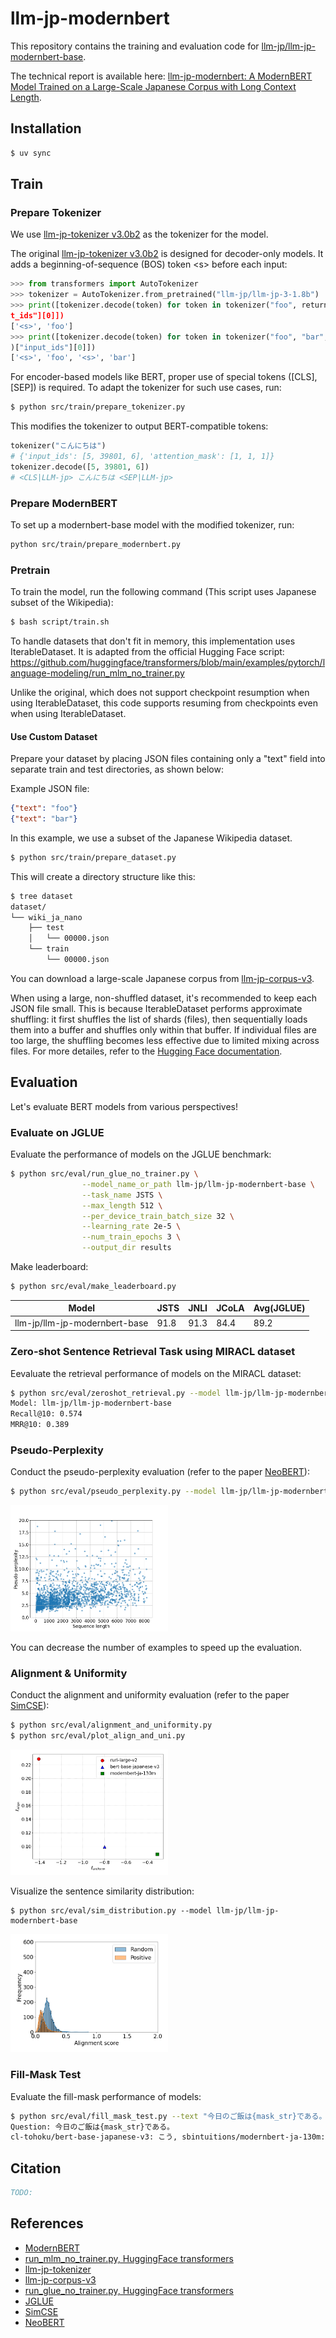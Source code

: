 # llm-jp-modernbert

This repository contains the training and evaluation code for [llm-jp/llm-jp-modernbert-base](https://huggingface.co/llm-jp/llm-jp-modernbert-base).

The technical report is available here: [llm-jp-modernbert: A ModernBERT Model Trained on a Large-Scale Japanese Corpus with Long Context Length]().

## Installation

```bash
$ uv sync
```

## Train


### Prepare Tokenizer

We use [llm-jp-tokenizer v3.0b2](https://github.com/llm-jp/llm-jp-tokenizer) as the tokenizer for the model.

The original [llm-jp-tokenizer v3.0b2](https://github.com/llm-jp/llm-jp-tokenizer) is designed for decoder-only models. It adds a beginning-of-sequence (BOS) token \<s\> before each input:

```python
>>> from transformers import AutoTokenizer
>>> tokenizer = AutoTokenizer.from_pretrained("llm-jp/llm-jp-3-1.8b")
>>> print([tokenizer.decode(token) for token in tokenizer("foo", return_tensors="pt")["inpu
t_ids"][0]])
['<s>', 'foo']
>>> print([tokenizer.decode(token) for token in tokenizer("foo", "bar", return_tensors="pt"
)["input_ids"][0]])
['<s>', 'foo', '<s>', 'bar']
```

For encoder-based models like BERT, proper use of special tokens ([CLS], [SEP]) is required. To adapt the tokenizer for such use cases, run:

```bash
$ python src/train/prepare_tokenizer.py
```
This modifies the tokenizer to output BERT-compatible tokens:

```python
tokenizer("こんにちは")
# {'input_ids': [5, 39801, 6], 'attention_mask': [1, 1, 1]}
tokenizer.decode([5, 39801, 6])
# <CLS|LLM-jp> こんにちは <SEP|LLM-jp>
```


### Prepare ModernBERT

To set up a modernbert-base model with the modified tokenizer, run:
```bash
python src/train/prepare_modernbert.py
```

### Pretrain

To train the model, run the following command (This script uses Japanese subset of the Wikipedia):
```bash
$ bash script/train.sh
```

To handle datasets that don't fit in memory, this implementation uses IterableDataset.
It is adapted from the official Hugging Face script:
https://github.com/huggingface/transformers/blob/main/examples/pytorch/language-modeling/run_mlm_no_trainer.py

Unlike the original, which does not support checkpoint resumption when using IterableDataset, this code supports resuming from checkpoints even when using IterableDataset.

#### Use Custom Dataset

Prepare your dataset by placing JSON files containing only a "text" field into separate train and test directories, as shown below:

Example JSON file:
```json
{"text": "foo"}
{"text": "bar"}
```

In this example, we use a subset of the Japanese Wikipedia dataset.
```bash
$ python src/train/prepare_dataset.py
```

This will create a directory structure like this:
```bash
$ tree dataset
dataset/
└── wiki_ja_nano
    ├── test
    │   └── 00000.json
    └── train
        └── 00000.json
```

You can download a large-scale Japanese corpus from [llm-jp-corpus-v3](https://gitlab.llm-jp.nii.ac.jp/datasets/llm-jp-corpus-v3).

When using a large, non-shuffled dataset, it's recommended to keep each JSON file small.
This is because IterableDataset performs approximate shuffling: it first shuffles the list of shards (files), then sequentially loads them into a buffer and shuffles only within that buffer.
If individual files are too large, the shuffling becomes less effective due to limited mixing across files.
For more detailes, refer to the [Hugging Face documentation](https://huggingface.co/docs/datasets/v3.5.0/en/package_reference/main_classes#datasets.IterableDataset.shuffle).

## Evaluation
Let's evaluate BERT models from various perspectives!


### Evaluate on JGLUE

Evaluate the performance of models on the JGLUE benchmark:
```bash
$ python src/eval/run_glue_no_trainer.py \
                --model_name_or_path llm-jp/llm-jp-modernbert-base \
                --task_name JSTS \
                --max_length 512 \
                --per_device_train_batch_size 32 \
                --learning_rate 2e-5 \
                --num_train_epochs 3 \
                --output_dir results
```

Make leaderboard:
```bash
$ python src/eval/make_leaderboard.py
```
| Model                         | JSTS | JNLI | JCoLA | Avg(JGLUE) |
| ----------------------------- | ---- | ---- | ----- | ---------- |
| llm-jp/llm-jp-modernbert-base | 91.8 | 91.3 | 84.4  | 89.2       |


### Zero-shot Sentence Retrieval Task using MIRACL dataset

Eevaluate the retrieval performance of models on the MIRACL dataset:
```bash
$ python src/eval/zeroshot_retrieval.py --model llm-jp/llm-jp-modernbert-base
Model: llm-jp/llm-jp-modernbert-base
Recall@10: 0.574
MRR@10: 0.389
```


### Pseudo-Perplexity

Conduct the pseudo-perplexity evaluation (refer to the paper [NeoBERT](https://arxiv.org/abs/2502.19587)):
```bash
$ python src/eval/pseudo_perplexity.py --model llm-jp/llm-jp-modernbert-base --num_examples 2000
```

<img src="results/pseudo_perplexity/llm-jp/llm-jp-modernbert-base/pseudo_perplexity.png" alt="pseudo-perplexity" width="50%"/>

You can decrease the number of examples to speed up the evaluation.

### Alignment & Uniformity

Conduct the alignment and uniformity evaluation (refer to the paper [SimCSE](https://arxiv.org/abs/2104.08821)):
```bash
$ python src/eval/alignment_and_uniformity.py
$ python src/eval/plot_align_and_uni.py
```

<img src="Alignment_vs_Uniformity.png" alt="Alignment & Uniformity" width="50%"/>

Visualize the sentence similarity distribution:
```
$ python src/eval/sim_distribution.py --model llm-jp/llm-jp-modernbert-base
```

<img src="results/sentence_sim_dist/llm-jp/llm-jp-modernbert-base/distribution.png" alt="similarity_distribution" width="50%"/>

### Fill-Mask Test

Evaluate the fill-mask performance of models:
```bash
$ python src/eval/fill_mask_test.py --text "今日のご飯は{mask_str}である。"
Question: 今日のご飯は{mask_str}である。
cl-tohoku/bert-base-japanese-v3: こう, sbintuitions/modernbert-ja-130m: カレーライス, llm-jp/llm-jp-modernbert-base: 納豆,
```

## Citation

```bibtex
TODO:
```

## References

- [ModernBERT](https://arxiv.org/abs/2412.13663)
- [run_mlm_no_trainer.py, HuggingFace transformers](https://github.com/huggingface/transformers/blob/main/examples/pytorch/language-modeling/run_mlm_no_trainer.py)
- [llm-jp-tokenizer](https://github.com/llm-jp/llm-jp-tokenizer)
- [llm-jp-corpus-v3](https://gitlab.llm-jp.nii.ac.jp/datasets/llm-jp-corpus-v3)
- [run_glue_no_trainer.py, HuggingFace transformers](https://github.com/huggingface/transformers/blob/main/examples/pytorch/text-classification/run_glue_no_trainer.py)
- [JGLUE](https://github.com/yahoojapan/JGLUE)
- [SimCSE](https://arxiv.org/abs/2104.08821)
- [NeoBERT](https://arxiv.org/abs/2502.19587)


